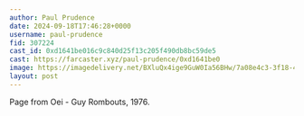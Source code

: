 ```yaml
---
author: Paul Prudence
date: 2024-09-18T17:46:28+0000
username: paul-prudence
fid: 307224
cast_id: 0xd1641be016c9c840d25f13c205f490db8bc59de5
cast: https://farcaster.xyz/paul-prudence/0xd1641be0
image: https://imagedelivery.net/BXluQx4ige9GuW0Ia56BHw/7a08e4c3-3f18-4ebe-369e-e359b11e9b00/original
layout: post
---
```


Page from Oei - Guy Rombouts, 1976.

<img src='https://imagedelivery.net/BXluQx4ige9GuW0Ia56BHw/7a08e4c3-3f18-4ebe-369e-e359b11e9b00/original' alt='' referrerpolicy='no-referrer'/>
